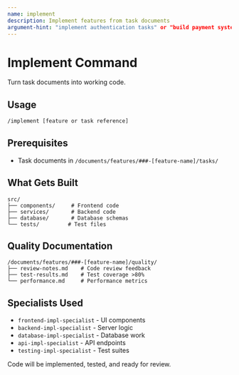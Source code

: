```yaml
---
name: implement
description: Implement features from task documents
argument-hint: "implement authentication tasks" or "build payment system"
---
```


# Implement Command

Turn task documents into working code.

## Usage

```bash
/implement [feature or task reference]
```

## Prerequisites

- Task documents in `/documents/features/###-[feature-name]/tasks/`

## What Gets Built

```
src/
├── components/     # Frontend code
├── services/       # Backend code
├── database/       # Database schemas
└── tests/         # Test files
```

## Quality Documentation

```
/documents/features/###-[feature-name]/quality/
├── review-notes.md    # Code review feedback
├── test-results.md    # Test coverage >80%
└── performance.md     # Performance metrics
```

## Specialists Used

- `frontend-impl-specialist` - UI components
- `backend-impl-specialist` - Server logic
- `database-impl-specialist` - Database work
- `api-impl-specialist` - API endpoints
- `testing-impl-specialist` - Test suites

Code will be implemented, tested, and ready for review.